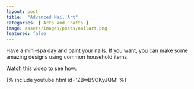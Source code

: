 ```yaml
---
layout: post
title:  "Advanced Nail Art"
categories: [ Arts and Crafts ]
image: assets/images/posts/nailart.png
featured: false
---
```


Have a mini-spa day and paint your nails. If you want, you can make some amazing designs using common household items.

Watch this video to see how:

{% include youtube.html id='ZBwB9OKyJQM' %}
